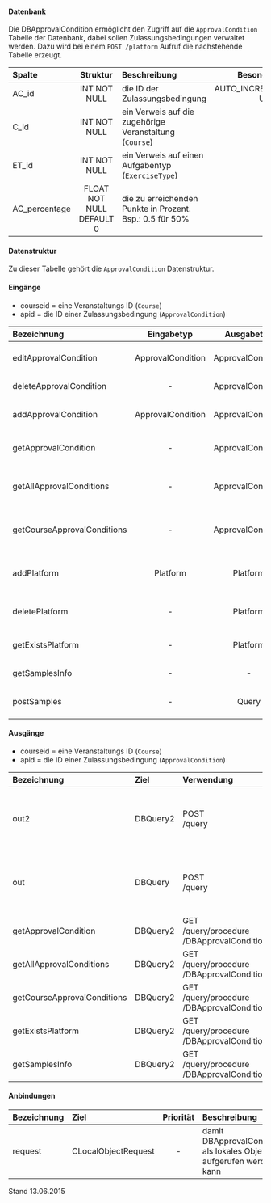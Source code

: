 <!--
  - @file de.md
  -
  - @license http://www.gnu.org/licenses/gpl-3.0.html GPL version 3
  -
  - @package OSTEPU (https://github.com/ostepu/system)
  - @since 0.3.4
  -
  - @author Till Uhlig <till.uhlig@student.uni-halle.de>
  - @date 2015
 -->

#### Datenbank
Die DBApprovalCondition ermöglicht den Zugriff auf die `ApprovalCondition` Tabelle der Datenbank, dabei sollen
Zulassungsbedingungen verwaltet werden.
Dazu wird bei einem `POST /platform` Aufruf die nachstehende Tabelle erzeugt.

| Spalte        | Struktur  | Beschreibung | Besonderheit |
| :------       |:---------:| :------------| -----------: |
|AC_id|INT NOT NULL| die ID der Zulassungsbedingung |AUTO_INCREMENT,<br>UNIQUE|
|C_id|INT NOT NULL| ein Verweis auf die zugehörige Veranstaltung (`Course`) |-|
|ET_id|INT NOT NULL| ein Verweis auf einen Aufgabentyp (`ExerciseType`) |-|
|AC_percentage|FLOAT NOT NULL DEFAULT 0| die zu erreichenden Punkte in Prozent. Bsp.: 0.5 für 50% |-|

#### Datenstruktur
Zu dieser Tabelle gehört die `ApprovalCondition` Datenstruktur.

#### Eingänge
- courseid = eine Veranstaltungs ID (`Course`)
- apid = die ID einer Zulassungsbedingung (`ApprovalCondition`)

| Bezeichnung  | Eingabetyp  | Ausgabetyp | Befehl | Beschreibung |
| :----------- |:-----------:| :---------:| :----- | :----------- |
|editApprovalCondition|ApprovalCondition|ApprovalCondition|PUT<br>/approvalcondition(/approvalcondition)/:apid| verändert eine existierende Zulassungsbedingung |
|deleteApprovalCondition|-|ApprovalCondition|DELETE<br>/approvalcondition(/approvalcondition)/:apid| entfernt einen Zulassungseintrag |
|addApprovalCondition|ApprovalCondition|ApprovalCondition|POST<br>/approvalcondition| fügt eine neue Zulassungsbedingung ein |
|getApprovalCondition|-|ApprovalCondition|GET<br>/approvalcondition(/approvalcondition)/:apid| gibt eine einzelne Zulassungsbedingung aus |
|getAllApprovalConditions|-|ApprovalCondition|GET<br>/approvalcondition(/approvalcondition)| gibt alle Zulassungsbedingungen aus (für alle Veranstaltungen) |
|getCourseApprovalConditions|-|ApprovalCondition|GET<br>/approvalcondition/course/:courseid| liefert die Zulassungsbedingungen einer einzelnen Veranstaltung |
|addPlatform|Platform|Platform|POST<br>/platform|installiert dies zugehörige Tabelle und die Prozeduren für diese Plattform|
|deletePlatform|-|Platform|DELETE<br>/platform|entfernt die Tabelle und Prozeduren aus der Plattform|
|getExistsPlatform|-|Platform|GET<br>/link/exists/platform| prüft, ob die Tabelle und die Prozeduren existieren |
|getSamplesInfo|-|-|GET<br>/samples| ??? |
|postSamples|-|Query|POST<br>/samples/:amount| erzeugt Zufallsdaten (amount = Anzahl der Datensätze) |

#### Ausgänge
- courseid = eine Veranstaltungs ID (`Course`)
- apid = die ID einer Zulassungsbedingung (`ApprovalCondition`)

| Bezeichnung  | Ziel  | Verwendung | Beschreibung |
| :----------- |:----- | :--------- | :----------- |
|out2|DBQuery2|POST<br>/query| wird für EDIT, DELETE<br>und POST<br>SQL-Templates verwendet |
|out|DBQuery|POST<br>/query| wird für EDIT, DELETE<br>und POST<br>SQL-Templates verwendet |
|getApprovalCondition|DBQuery2|GET<br>/query/procedure<br>/DBApprovalConditionGetApprovalCondition/:apid| Prozeduraufruf |
|getAllApprovalConditions|DBQuery2|GET<br>/query/procedure<br>/DBApprovalConditionGetAllApprovalConditions| Prozeduraufruf |
|getCourseApprovalConditions|DBQuery2|GET<br>/query/procedure<br>/DBApprovalConditionGetCourseApprovalConditions/:courseid| Prozeduraufruf |
|getExistsPlatform|DBQuery2|GET<br>/query/procedure<br>/DBApprovalConditionGetExistsPlatform| Prozeduraufruf |
|getSamplesInfo|DBQuery2|GET<br>/query/procedure<br>/DBApprovalConditionGetExistsPlatform| Prozeduraufruf |

#### Anbindungen
| Bezeichnung  | Ziel  | Priorität | Beschreibung |
| :----------- |:----- | :--------:| :------------|
|request|CLocalObjectRequest|-| damit DBApprovalCondition als lokales Objekt aufgerufen werden kann |

Stand 13.06.2015